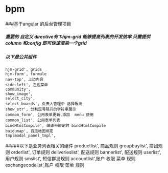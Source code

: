 # bpm
###基于angular 的后台管理项目
##### 重要的 自定义 directive有 1:hjm-grid 能够提高列表的开发效率 只需提供 column 和config 即可快速渲染一个grid
##### 以下是公共组件
    hjm-grid', grids
    hjm-form', formule
    nav-top', 上边内容
    side-left', 左边菜单
    community',
    show_image',
    select_city',
    select_boards', 负责人管理中 选择板块
    show_str', 分割逗号隔开的字符串展示
    common_form', 公用表单更新,添加  menu 使用
    common_list', 公用表单列表
    bindHtmlCompile', 编译带绑定的 bindHtmlCompile
    baidumap', 百度地图绑定
    tmplmodal_panel_tmpl',
#####以下是业务列表相关的组件
    productlist', 商品规则
    groupbuylist', 拼团规则
    orderlist', 订单规则
    deliverieslist', 配送规则
    bannerlist', 配送规则
    userlist', 用户规则
    smslist', 短信群发规则
    accountlist',账户 权限  菜单 规则
    exchangecodelist',账户 权限  菜单 规则

